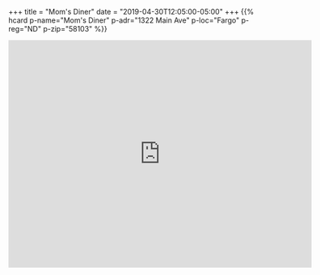 +++
title = "Mom's Diner"
date = "2019-04-30T12:05:00-05:00"
+++
<span class="genericons-neue genericons-neue-location"></span>
{{% hcard p-name="Mom's Diner" p-adr="1322 Main Ave" p-loc="Fargo" p-reg="ND" p-zip="58103" %}}

<iframe src="https://www.google.com/maps/embed?pb=!1m18!1m12!1m3!1d2727.4250365697953!2d-96.80130658482699!3d46.874686246243016!2m3!1f0!2f0!3f0!3m2!1i1024!2i768!4f13.1!3m3!1m2!1s0x52c8cbe0c93a5319%3A0x7ddc73b4ba972946!2sMom&#39;s+Diner!5e0!3m2!1sen!2sus!4v1556643790126!5m2!1sen!2sus" width="600" height="450" frameborder="0" style="border:0" allowfullscreen></iframe>
